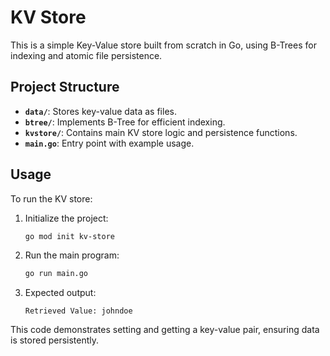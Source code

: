 # KV Store

This is a simple Key-Value store built from scratch in Go, using B-Trees for indexing and atomic file persistence.

## Project Structure
- **`data/`**: Stores key-value data as files.
- **`btree/`**: Implements B-Tree for efficient indexing.
- **`kvstore/`**: Contains main KV store logic and persistence functions.
- **`main.go`**: Entry point with example usage.

## Usage
To run the KV store:

1. Initialize the project:
    ```bash
    go mod init kv-store
    ```

2. Run the main program:
    ```bash
    go run main.go
    ```

3. Expected output:
    ```
    Retrieved Value: johndoe
    ```

This code demonstrates setting and getting a key-value pair, ensuring data is stored persistently.
